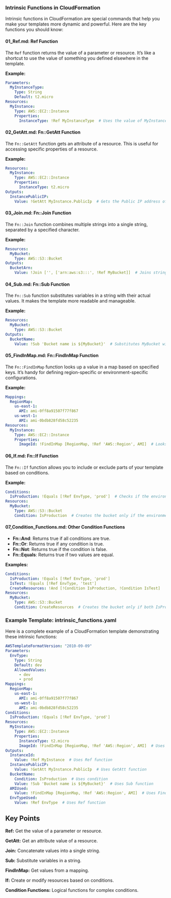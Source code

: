 ### Intrinsic Functions in CloudFormation

Intrinsic functions in CloudFormation are special commands that help you make your templates more dynamic and powerful. Here are the key functions you should know:

#### 01_Ref.md: Ref Function
The `Ref` function returns the value of a parameter or resource. It’s like a shortcut to use the value of something you defined elsewhere in the template.

**Example:**
```yaml
Parameters:
  MyInstanceType:
    Type: String
    Default: t2.micro
Resources:
  MyInstance:
    Type: AWS::EC2::Instance
    Properties:
      InstanceType: !Ref MyInstanceType  # Uses the value of MyInstanceType parameter
```

#### 02_GetAtt.md: Fn::GetAtt Function
The `Fn::GetAtt` function gets an attribute of a resource. This is useful for accessing specific properties of a resource.

**Example:**
```yaml
Resources:
  MyInstance:
    Type: AWS::EC2::Instance
    Properties:
      InstanceType: t2.micro
Outputs:
  InstancePublicIP:
    Value: !GetAtt MyInstance.PublicIp  # Gets the Public IP address of MyInstance
```

#### 03_Join.md: Fn::Join Function
The `Fn::Join` function combines multiple strings into a single string, separated by a specified character.

**Example:**
```yaml
Resources:
  MyBucket:
    Type: AWS::S3::Bucket
Outputs:
  BucketArn:
    Value: !Join ['', ['arn:aws:s3:::', !Ref MyBucket]]  # Joins strings to form the bucket ARN
```

#### 04_Sub.md: Fn::Sub Function
The `Fn::Sub` function substitutes variables in a string with their actual values. It makes the template more readable and manageable.

**Example:**
```yaml
Resources:
  MyBucket:
    Type: AWS::S3::Bucket
Outputs:
  BucketName:
    Value: !Sub 'Bucket name is ${MyBucket}'  # Substitutes MyBucket with its actual value
```

#### 05_FindInMap.md: Fn::FindInMap Function
The `Fn::FindInMap` function looks up a value in a map based on specified keys. It’s handy for defining region-specific or environment-specific configurations.

**Example:**
```yaml
Mappings:
  RegionMap:
    us-east-1:
      AMI: ami-0ff8a91507f77f867
    us-west-1:
      AMI: ami-0bdb828fd58c52235
Resources:
  MyInstance:
    Type: AWS::EC2::Instance
    Properties:
      ImageId: !FindInMap [RegionMap, !Ref 'AWS::Region', AMI]  # Looks up the AMI ID for the region
```

#### 06_If.md: Fn::If Function
The `Fn::If` function allows you to include or exclude parts of your template based on conditions.

**Example:**
```yaml
Conditions:
  IsProduction: !Equals [!Ref EnvType, 'prod']  # Checks if the environment is production
Resources:
  MyBucket:
    Type: AWS::S3::Bucket
    Condition: IsProduction  # Creates the bucket only if the environment is production
```

#### 07_Condition_Functions.md: Other Condition Functions
- **Fn::And**: Returns true if all conditions are true.
- **Fn::Or**: Returns true if any condition is true.
- **Fn::Not**: Returns true if the condition is false.
- **Fn::Equals**: Returns true if two values are equal.

**Examples:**
```yaml
Conditions:
  IsProduction: !Equals [!Ref EnvType, 'prod']
  IsTest: !Equals [!Ref EnvType, 'test']
  CreateResources: !And [!Condition IsProduction, !Condition IsTest]
Resources:
  MyBucket:
    Type: AWS::S3::Bucket
    Condition: CreateResources  # Creates the bucket only if both IsProduction and IsTest are true
```

### Example Template: intrinsic_functions.yaml
Here is a complete example of a CloudFormation template demonstrating these intrinsic functions:

```yaml
AWSTemplateFormatVersion: "2010-09-09"
Parameters:
  EnvType:
    Type: String
    Default: dev
    AllowedValues:
      - dev
      - prod
Mappings:
  RegionMap:
    us-east-1:
      AMI: ami-0ff8a91507f77f867
    us-west-1:
      AMI: ami-0bdb828fd58c52235
Conditions:
  IsProduction: !Equals [!Ref EnvType, 'prod']
Resources:
  MyInstance:
    Type: AWS::EC2::Instance
    Properties:
      InstanceType: t2.micro
      ImageId: !FindInMap [RegionMap, !Ref 'AWS::Region', AMI]  # Uses FindInMap function
Outputs:
  InstanceId:
    Value: !Ref MyInstance  # Uses Ref function
  InstancePublicIP:
    Value: !GetAtt MyInstance.PublicIp  # Uses GetAtt function
  BucketName:
    Condition: IsProduction  # Uses condition
    Value: !Sub 'Bucket name is ${MyBucket}'  # Uses Sub function
  AMIUsed:
    Value: !FindInMap [RegionMap, !Ref 'AWS::Region', AMI]  # Uses FindInMap function
  EnvTypeUsed:
    Value: !Ref EnvType  # Uses Ref function
```

## Key Points
**Ref:** Get the value of a parameter or resource.

**GetAtt:** Get an attribute value of a resource.

**Join:** Concatenate values into a single string.

**Sub:** Substitute variables in a string.

**FindInMap:** Get values from a mapping.

**If:** Create or modify resources based on conditions.

**Condition Functions:** Logical functions for complex conditions.
